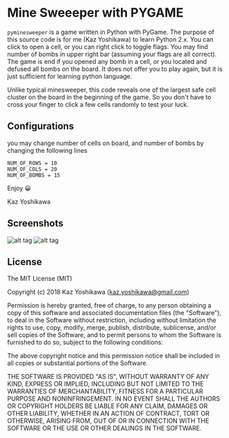 # Mine Sweeeper with PYGAME

`pyminesweeper` is a game written in Python with PyGame.  The purpose of this source code is
for me (Kaz Yoshikawa) to learn Python 2.x.  You can click to open a cell, or you can right
click to toggle flags.  You may find number of bombs in upper right bar (assuming your flags
are all correct).  The game is end if you opened any bomb in a cell, or you located and defused
all bombs on the board.  It does not offer you to play again, but it is just sufficient
for learning python language.

Unlike typical minesweeper, this code reveals one of the largest safe cell cluster on the
board in the beginning of the game.  So you don't have to cross your finger to click a few 
cells randomly to test your luck.


## Configurations

you may change number of cells on board, and number of bombs by changing the following lines

```
NUM_OF_ROWS = 10
NUM_OF_COLS = 20
NUM_OF_BOMBS = 15

```

Enjoy 😀

Kaz Yoshikawa


## Screenshots

![alt tag](https://raw.github.com/codelynx/pyminesweeper/master/shots/shot1.png)
![alt tag](https://raw.github.com/codelynx/pyminesweeper/master/shots/shot2.png)


## License

The MIT License (MIT)

Copyright (c) 2018 Kaz Yoshikawa (kaz.yoshikawa@gmail.com)

Permission is hereby granted, free of charge, to any person obtaining a copy
of this software and associated documentation files (the "Software"), to deal
in the Software without restriction, including without limitation the rights
to use, copy, modify, merge, publish, distribute, sublicense, and/or sell
copies of the Software, and to permit persons to whom the Software is
furnished to do so, subject to the following conditions:

The above copyright notice and this permission notice shall be included in
all copies or substantial portions of the Software.

THE SOFTWARE IS PROVIDED "AS IS", WITHOUT WARRANTY OF ANY KIND, EXPRESS OR
IMPLIED, INCLUDING BUT NOT LIMITED TO THE WARRANTIES OF MERCHANTABILITY,
FITNESS FOR A PARTICULAR PURPOSE AND NONINFRINGEMENT. IN NO EVENT SHALL THE
AUTHORS OR COPYRIGHT HOLDERS BE LIABLE FOR ANY CLAIM, DAMAGES OR OTHER
LIABILITY, WHETHER IN AN ACTION OF CONTRACT, TORT OR OTHERWISE, ARISING FROM,
OUT OF OR IN CONNECTION WITH THE SOFTWARE OR THE USE OR OTHER DEALINGS IN
THE SOFTWARE.



